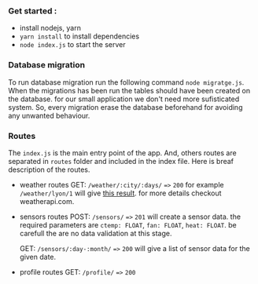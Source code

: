 ### Get started :
- install nodejs, yarn
- `yarn install` to install dependencies
- `node index.js` to start the server

### Database migration
To run database migration run the following command `node migratge.js`. When the migrations has been run the tables should have been created on the database. for our small application we don't need more sufisticated system. So, every migration erase the database beforehand for avoiding any unwanted behaviour.

### Routes
The `index.js` is the main entry point of the app. And, others routes are separated in `routes` folder and included in the index file.
Here is breaf description of the routes.

- weather routes
    GET: `/weather/:city/:days/` `=>` `200`
    for example `/weather/lyon/1` will give <a href='http://api.weatherapi.com/v1/forecast.json?key=e14c95d7a1d6456e8f4125239201010&q=lyon&days=1'>this result</a>. for more details checkout weatherapi.com.
    <br>

- sensors routes
    POST: `/sensors/` `=>` `201`
    will create a sensor data. the required parameters are `ctemp: FLOAT`, `fan: FLOAT`, `heat: FLOAT`. be carefull the are no data validation at this stage.
    <br>

    GET: `/sensors/:day-:month/` `=>` `200`
    will give a list of sensor data for the given date.
    <br>

- profile routes
    GET: `/profile/` `=>` `200`
